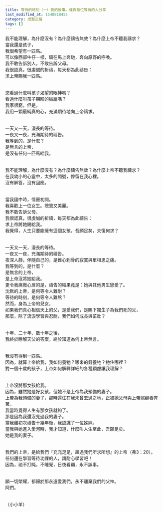 ```yaml
---
title: 等待的時刻（一）我的故事。僅與每位等待的人分享
last_modified_at: 1548818455
category: 成聖之路
tags: []
---
```


我不能理解，為什麼沒有？為什麼禱告無效？為什麼上帝不聽我禱求？<br><!--more-->當我還是孩子，<br>我很希望有一匹馬。<br>可以像西部牛仔一樣，騎在馬上奔馳，奔向原野的呼喚。<br>我不敢告訴別人，不敢告訴父母。<br>我很認真，很虔誠的祈禱，每天都為此禱告：<br>求上帝賜我一匹馬。<br><br><br>您看過什麼叫孩子渴望的眼神嗎？<br>看過什麼叫孩子期盼的臉龐嗎？<br>我家很窮，但是，<br>我用一顆最純真的心，充滿期待地向上帝禱求。<br><br><br>一天又一天，漫長的等待。<br>一夜又一夜，充滿期待的禱告。<br>我等到的，是什麼？<br>是無言的上帝，<br>是沒有任何一匹馬給我。<br><br><br>我不能理解，為什麼沒有？為什麼禱告無效？為什麼上帝不聽我禱求？<br>在我幼小的心靈中，太多的問號，停留在我心裡。<br>沒有解答，沒有回應。<br><br><br>當我國中時，情竇初開。<br>我喜歡上一位女生。聰慧又美麗。<br>我不敢告訴父母。<br>我很認真，很虔誠的祈禱，每天都為此禱告：<br>求上帝將她賜給我。<br>我覺得，人生只要能擁有這個女孩，吾願足矣，夫復何求？<br><br><br>一天又一天，漫長的等待。<br>一夜又一夜，充滿期待的禱告。<br>夜深人靜，伴隨自己的，是錐心刺骨的寂寞與單相思之痛。<br>我等到的，是什麼？<br>是無言的上帝，<br>是上帝沒將她給我。<br>更令我痛徹心扉的是，禱告的結果竟是：她與其他男生戀愛了。<br>沈默的上帝，是何等令人難耐？<br>等待的時刻，是何等令人難熬？<br>然而，身為上帝的兒女，<br>如果我們真心相信天上的父，是愛我們，是賜下獨生子為我們死的父，<br>那麼，除了流淚學習與忍耐，我們如何成長與茁壯？<br><br><br>十年、二十年、數十年之後，<br>我終於瞭解天父的答案，終於知道為何上帝無言。<br><br><br>我沒有得到一匹馬。<br>因為，就算上帝給我，我如何養牠？哪來的錢養牠？牠住哪裡？<br>對一個十歲的孩子，上帝如何解釋詳細的各種顧慮讓我理解？<br><br><br>上帝沒將那女孩給我。<br>因為，雖然她是好女孩，但她不是上帝為我預備的妻子。<br>上帝為我預備的妻子，那時還住在我未曾去過之地，正被她父母與上帝照顧養育著。<br>我當時覺得人生有那女孩就夠了。<br>那是因為我還沒見過我的妻子。<br>當我離初次禱告十幾年後，我認識了一位姊妹。<br>當我與她進入愛河時，我才知道，什麼叫人生至此，吾願足矣。<br>她是我的妻子。<br><br><br>我們的上帝，是給我們『充充足足，超過我們所求所想』的上帝（弗3：20）。<br>任何還在學習等待功課的人，請耐心學習吧！<br>因為，祂不打盹，不睡覺，日夜看顧，永不誤事。<br><br><br>願一切榮耀，都歸於那永遠愛我們，永不離棄我們的父神。<br>阿們。<br><br><br>（小小羊）<br>
